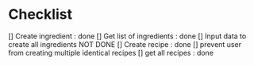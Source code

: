 # Checklist

[] Create ingredient : done
[] Get list of ingredients : done
[] Input data to create all ingredients NOT DONE
[] Create recipe : done
[] prevent user from creating multiple identical recipes
[] get all recipes : done
